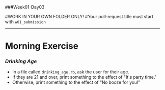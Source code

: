 ###Week01-Day03

#WORK IN YOUR OWN FOLDER ONLY!
#Your pull-request title must start with `w01_submission`

---

# Morning Exercise 
### ***Drinking Age*** 
- In a file called `drinking_age.rb`, ask the user for their age.  
- If they are 21 and over, print something to the effect of "It's party time."
- Otherwise, print something to the effect of "No booze for you!"

<!--
### ***Air Conditioning***
- This should be done in a new file called `air_conditioning.rb`
- Ask the user what the current temperature is, if the A/C is functional, and what temperature they wish it was.
- If the airconditioner is functional and the current temperature is above the the desired temperature... display "Turn on the A/C Please"
- If the airconditioner is non-functional and the current temperature is above the the desired temperature... display "Fix the A/C now!  It's hot!"
- If the airconditioner is non-functional and the current temperature is below the the desired temperature... display "Fix the A/C whenever you have the chance...  It's cool..."
-->